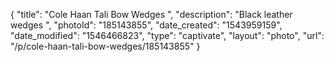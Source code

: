 {
    "title": "Cole Haan Tali Bow Wedges ",
    "description": "Black leather wedges ",
    "photoId": "185143855",
    "date_created": "1543959159",
    "date_modified": "1546466823",
    "type": "captivate",
    "layout": "photo",
    "url": "\/p\/cole-haan-tali-bow-wedges\/185143855"
}
